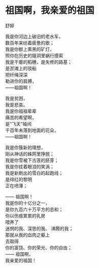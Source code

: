 <link href="../../css/style.css" rel="stylesheet" type="text/css" />

<div class="poetry">

# 祖国啊，我亲爱的祖国

<span class="r">舒婷
 
我是你河边上破旧的老水车，<br />
数百年来纺着疲惫的歌；<br />
我是你额上熏黑的矿灯，<br />
照你在历史的隧洞里蜗行摸索<br />
我是干瘪的稻穗，是失修的路基；<br />
是淤滩上的驳船<br />
把纤绳深深<br />
勒进你的肩膊，<br />
——祖国啊！<br />

我是贫困，<br />
我是悲哀。<br />
我是你祖祖辈辈<br />
痛苦的希望啊，<br />
是“飞天”袖间<br />
千百年未落到地面的花朵，<br />
——祖国啊！<br />

我是你簇新的理想，<br />
刚从神话的蛛网里挣脱；<br />
我是你雪被下古莲的胚芽；<br />
我是你挂着眼泪的笑涡；<br />
我是新刷出的雪白的起跑线；<br />
是绯红的黎明<br />
正在喷薄；<br />

—— 祖国啊！<br />
我是你的十亿分之一，<br />
是你九百六十万平方的总和；<br />
你以伤痕累累的乳房<br />
喂养了<br />
迷惘的我、深思的我、 沸腾的我；<br />
那就从我的血肉之躯上<br />
去取得<br />
你的富饶、你的荣光、你的自由；<br />
—— 祖国啊，<br />
我亲爱的祖国！
